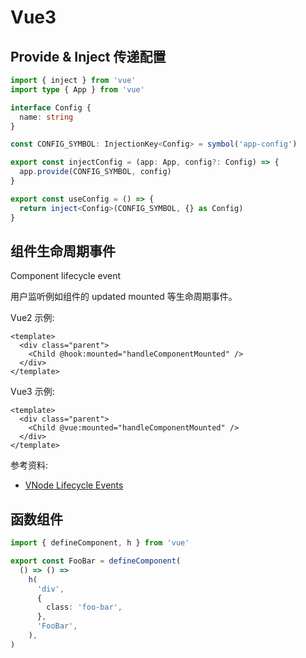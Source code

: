 # Vue3

## Provide & Inject 传递配置

```ts
import { inject } from 'vue'
import type { App } from 'vue'

interface Config {
  name: string
}

const CONFIG_SYMBOL: InjectionKey<Config> = symbol('app-config')

export const injectConfig = (app: App, config?: Config) => {
  app.provide(CONFIG_SYMBOL, config)
}

export const useConfig = () => {
  return inject<Config>(CONFIG_SYMBOL, {} as Config)
}
```

## 组件生命周期事件

Component lifecycle event

用户监听例如组件的 updated mounted 等生命周期事件。

Vue2 示例:

```vue
<template>
  <div class="parent">
    <Child @hook:mounted="handleComponentMounted" />
  </div>
</template>
```

Vue3 示例:

```vue
<template>
  <div class="parent">
    <Child @vue:mounted="handleComponentMounted" />
  </div>
</template>
```

参考资料:

- [VNode Lifecycle Events](https://v3-migration.vuejs.org/breaking-changes/vnode-lifecycle-events.html)

## 函数组件

```ts
import { defineComponent, h } from 'vue'

export const FooBar = defineComponent(
  () => () =>
    h(
      'div',
      {
        class: 'foo-bar',
      },
      'FooBar',
    ),
)
```
